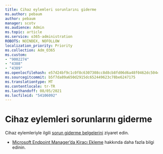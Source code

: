 ```yaml
---
title: Cihaz eylemleri sorunlarını giderme
ms.author: pebaum
author: pebaum
manager: scotv
ms.audience: Admin
ms.topic: article
ms.service: o365-administration
ROBOTS: NOINDEX, NOFOLLOW
localization_priority: Priority
ms.collection: Adm_O365
ms.custom:
- "9002274"
- "4388"
- "4389"
ms.openlocfilehash: e57d24bf9c1c0f8c6307308cc8d8cb8fd06d6a48f0462dc504e0f54eb2844718
ms.sourcegitcommit: b5f7da89a650d2915dc652449623c78be6247175
ms.translationtype: MT
ms.contentlocale: tr-TR
ms.lasthandoff: 08/05/2021
ms.locfileid: "54106092"
---
```

# <a name="troubleshoot-device-actions"></a>Cihaz eylemleri sorunlarını giderme

Cihaz eylemleriyle ilgili [sorun giderme belgelerini](https://docs.microsoft.com/configmgr/tenant-attach/technical-reference) ziyaret edin.

- [Microsoft Endpoint Manager’da Kiracı Ekleme](https://docs.microsoft.com/configmgr/tenant-attach/) hakkında daha fazla bilgi edinin.
